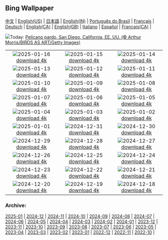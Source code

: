 ## Bing Wallpaper
[中文](README.md) |                     [English(US)](en-US.md) |                     [日本語](ja-JP.md) |                     [English(IN)](en-IN.md) |                     [Português do Brasil](pt-BR.md) |                     [Français](fr-FR.md) |                     [Deutsch](de-DE.md) |                     [English(CA)](en-CA.md) |                     [English(GB)](en-GB.md) |                     [Italiano](it-IT.md) |                     [Español](es-ES.md) |                     [Français(CA)](fr-CA.md) |                    

![](https://www.bing.com/th?id=OHR.PelicanPortrait_ES-ES5278780301_UHD.jpg&w=1000)Today: [Pelícano pardo, San Diego, California, EE. UU. (© Arthur Morris/BIRDS AS ART/Getty Images)](https://www.bing.com/th?id=OHR.PelicanPortrait_ES-ES5278780301_UHD.jpg)

|      |      |      |
| :----: | :----: | :----: |
|![](https://www.bing.com/th?id=OHR.SanAntonJaen_ES-ES3301530982_UHD.jpg&pid=hp&w=384&h=216&rs=1&c=4)2025-01-16 [download 4k](https://www.bing.com/th?id=OHR.SanAntonJaen_ES-ES3301530982_UHD.jpg)|![](https://www.bing.com/th?id=OHR.MuseumCourt_ES-ES2025282183_UHD.jpg&pid=hp&w=384&h=216&rs=1&c=4)2025-01-15 [download 4k](https://www.bing.com/th?id=OHR.MuseumCourt_ES-ES2025282183_UHD.jpg)|![](https://www.bing.com/th?id=OHR.CadizSpain_ES-ES9539607355_UHD.jpg&pid=hp&w=384&h=216&rs=1&c=4)2025-01-14 [download 4k](https://www.bing.com/th?id=OHR.CadizSpain_ES-ES9539607355_UHD.jpg)|
|![](https://www.bing.com/th?id=OHR.CoastalWales_ES-ES0632862256_UHD.jpg&pid=hp&w=384&h=216&rs=1&c=4)2025-01-13 [download 4k](https://www.bing.com/th?id=OHR.CoastalWales_ES-ES0632862256_UHD.jpg)|![](https://www.bing.com/th?id=OHR.CrescentTail_ES-ES9658344168_UHD.jpg&pid=hp&w=384&h=216&rs=1&c=4)2025-01-12 [download 4k](https://www.bing.com/th?id=OHR.CrescentTail_ES-ES9658344168_UHD.jpg)|![](https://www.bing.com/th?id=OHR.MeknesMorocco_ES-ES8743532455_UHD.jpg&pid=hp&w=384&h=216&rs=1&c=4)2025-01-11 [download 4k](https://www.bing.com/th?id=OHR.MeknesMorocco_ES-ES8743532455_UHD.jpg)|
|![](https://www.bing.com/th?id=OHR.BubbleLake_ES-ES9230701084_UHD.jpg&pid=hp&w=384&h=216&rs=1&c=4)2025-01-10 [download 4k](https://www.bing.com/th?id=OHR.BubbleLake_ES-ES9230701084_UHD.jpg)|![](https://www.bing.com/th?id=OHR.RavennaBasilica_ES-ES6729761925_UHD.jpg&pid=hp&w=384&h=216&rs=1&c=4)2025-01-09 [download 4k](https://www.bing.com/th?id=OHR.RavennaBasilica_ES-ES6729761925_UHD.jpg)|![](https://www.bing.com/th?id=OHR.GreatWallStairs_ES-ES6386971861_UHD.jpg&pid=hp&w=384&h=216&rs=1&c=4)2025-01-08 [download 4k](https://www.bing.com/th?id=OHR.GreatWallStairs_ES-ES6386971861_UHD.jpg)|
|![](https://www.bing.com/th?id=OHR.BouldersNZ_ES-ES6118203530_UHD.jpg&pid=hp&w=384&h=216&rs=1&c=4)2025-01-07 [download 4k](https://www.bing.com/th?id=OHR.BouldersNZ_ES-ES6118203530_UHD.jpg)|![](https://www.bing.com/th?id=OHR.NamibiaDunes_ES-ES5811843699_UHD.jpg&pid=hp&w=384&h=216&rs=1&c=4)2025-01-06 [download 4k](https://www.bing.com/th?id=OHR.NamibiaDunes_ES-ES5811843699_UHD.jpg)|![](https://www.bing.com/th?id=OHR.GeneralWinterNavarre_ES-ES5527142777_UHD.jpg&pid=hp&w=384&h=216&rs=1&c=4)2025-01-05 [download 4k](https://www.bing.com/th?id=OHR.GeneralWinterNavarre_ES-ES5527142777_UHD.jpg)|
|![](https://www.bing.com/th?id=OHR.VietnamFalls_ES-ES5222423755_UHD.jpg&pid=hp&w=384&h=216&rs=1&c=4)2025-01-04 [download 4k](https://www.bing.com/th?id=OHR.VietnamFalls_ES-ES5222423755_UHD.jpg)|![](https://www.bing.com/th?id=OHR.TolkienOxford_ES-ES4772799027_UHD.jpg&pid=hp&w=384&h=216&rs=1&c=4)2025-01-03 [download 4k](https://www.bing.com/th?id=OHR.TolkienOxford_ES-ES4772799027_UHD.jpg)|![](https://www.bing.com/th?id=OHR.ArdezSwitzerland_ES-ES4481408701_UHD.jpg&pid=hp&w=384&h=216&rs=1&c=4)2025-01-02 [download 4k](https://www.bing.com/th?id=OHR.ArdezSwitzerland_ES-ES4481408701_UHD.jpg)|
|![](https://www.bing.com/th?id=OHR.PolarBearSwim_ES-ES4132318898_UHD.jpg&pid=hp&w=384&h=216&rs=1&c=4)2025-01-01 [download 4k](https://www.bing.com/th?id=OHR.PolarBearSwim_ES-ES4132318898_UHD.jpg)|![](https://www.bing.com/th?id=OHR.NewYearSpain24_ES-ES3801149904_UHD.jpg&pid=hp&w=384&h=216&rs=1&c=4)2024-12-31 [download 4k](https://www.bing.com/th?id=OHR.NewYearSpain24_ES-ES3801149904_UHD.jpg)|![](https://www.bing.com/th?id=OHR.MountFieldNP_ES-ES3508020804_UHD.jpg&pid=hp&w=384&h=216&rs=1&c=4)2024-12-30 [download 4k](https://www.bing.com/th?id=OHR.MountFieldNP_ES-ES3508020804_UHD.jpg)|
|![](https://www.bing.com/th?id=OHR.BorobudurBells_ES-ES2132252212_UHD.jpg&pid=hp&w=384&h=216&rs=1&c=4)2024-12-29 [download 4k](https://www.bing.com/th?id=OHR.BorobudurBells_ES-ES2132252212_UHD.jpg)|![](https://www.bing.com/th?id=OHR.CoralTurtle_ES-ES1601437701_UHD.jpg&pid=hp&w=384&h=216&rs=1&c=4)2024-12-28 [download 4k](https://www.bing.com/th?id=OHR.CoralTurtle_ES-ES1601437701_UHD.jpg)|![](https://www.bing.com/th?id=OHR.LakeBledSnow_ES-ES1245773741_UHD.jpg&pid=hp&w=384&h=216&rs=1&c=4)2024-12-27 [download 4k](https://www.bing.com/th?id=OHR.LakeBledSnow_ES-ES1245773741_UHD.jpg)|
|![](https://www.bing.com/th?id=OHR.SaintStephensDay_ES-ES9179048163_UHD.jpg&pid=hp&w=384&h=216&rs=1&c=4)2024-12-26 [download 4k](https://www.bing.com/th?id=OHR.SaintStephensDay_ES-ES9179048163_UHD.jpg)|![](https://www.bing.com/th?id=OHR.ReindeerTrio_ES-ES2505457663_UHD.jpg&pid=hp&w=384&h=216&rs=1&c=4)2024-12-25 [download 4k](https://www.bing.com/th?id=OHR.ReindeerTrio_ES-ES2505457663_UHD.jpg)|![](https://www.bing.com/th?id=OHR.SantaSnowglobe_ES-ES2272443187_UHD.jpg&pid=hp&w=384&h=216&rs=1&c=4)2024-12-24 [download 4k](https://www.bing.com/th?id=OHR.SantaSnowglobe_ES-ES2272443187_UHD.jpg)|
|![](https://www.bing.com/th?id=OHR.FestivusCranes_ES-ES2012612015_UHD.jpg&pid=hp&w=384&h=216&rs=1&c=4)2024-12-23 [download 4k](https://www.bing.com/th?id=OHR.FestivusCranes_ES-ES2012612015_UHD.jpg)|![](https://www.bing.com/th?id=OHR.CrystalPier_ES-ES1740304198_UHD.jpg&pid=hp&w=384&h=216&rs=1&c=4)2024-12-22 [download 4k](https://www.bing.com/th?id=OHR.CrystalPier_ES-ES1740304198_UHD.jpg)|![](https://www.bing.com/th?id=OHR.SolsticeHalo_ES-ES1500540396_UHD.jpg&pid=hp&w=384&h=216&rs=1&c=4)2024-12-21 [download 4k](https://www.bing.com/th?id=OHR.SolsticeHalo_ES-ES1500540396_UHD.jpg)|
|![](https://www.bing.com/th?id=OHR.SantaClausVillage_ES-ES1153785422_UHD.jpg&pid=hp&w=384&h=216&rs=1&c=4)2024-12-20 [download 4k](https://www.bing.com/th?id=OHR.SantaClausVillage_ES-ES1153785422_UHD.jpg)|![](https://www.bing.com/th?id=OHR.SibiuRomania_ES-ES0903750194_UHD.jpg&pid=hp&w=384&h=216&rs=1&c=4)2024-12-19 [download 4k](https://www.bing.com/th?id=OHR.SibiuRomania_ES-ES0903750194_UHD.jpg)|![](https://www.bing.com/th?id=OHR.NutcrackerBallet_ES-ES9535020384_UHD.jpg&pid=hp&w=384&h=216&rs=1&c=4)2024-12-18 [download 4k](https://www.bing.com/th?id=OHR.NutcrackerBallet_ES-ES9535020384_UHD.jpg)|


### Archive:
[2025-01](archive/es-ES/202501/README.md) | [2024-12](archive/es-ES/202412/README.md) | [2024-11](archive/es-ES/202411/README.md) | [2024-10](archive/es-ES/202410/README.md) | [2024-09](archive/es-ES/202409/README.md) | [2024-08](archive/es-ES/202408/README.md) | [2024-07](archive/es-ES/202407/README.md) | [2024-06](archive/es-ES/202406/README.md) | [2024-05](archive/es-ES/202405/README.md) | [2024-04](archive/es-ES/202404/README.md) | [2024-03](archive/es-ES/202403/README.md) | [2024-02](archive/es-ES/202402/README.md) | [2024-01](archive/es-ES/202401/README.md) | [2023-12](archive/es-ES/202312/README.md) | [2023-11](archive/es-ES/202311/README.md) | [2023-10](archive/es-ES/202310/README.md) | [2023-09](archive/es-ES/202309/README.md) | [2023-08](archive/es-ES/202308/README.md) | [2023-07](archive/es-ES/202307/README.md) | [2023-06](archive/es-ES/202306/README.md) | [2023-05](archive/es-ES/202305/README.md) | [2023-04](archive/es-ES/202304/README.md) | [2023-03](archive/es-ES/202303/README.md) | [2023-02](archive/es-ES/202302/README.md) | [2023-01](archive/es-ES/202301/README.md) | [2022-12](archive/es-ES/202212/README.md) | [2022-11](archive/es-ES/202211/README.md) | [2022-10](archive/es-ES/202210/README.md) | 